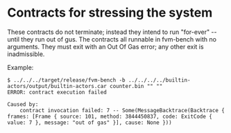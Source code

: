 # Contracts for stressing the system

These contracts do not terminate; instead they intend to run "for-ever" -- until they run
out of gus.
The contracts all runnable in fvm-bench with no arguments.
They must exit with an Out Of Gas error; any other exit is inadmissible.

Example:
```
$ ../../../target/release/fvm-bench -b ../../../../builtin-actors/output/builtin-actors.car counter.bin "" ""
ERROR: contract execution failed

Caused by:
    contract invocation failed: 7 -- Some(MessageBacktrace(Backtrace { frames: [Frame { source: 101, method: 3844450837, code: ExitCode { value: 7 }, message: "out of gas" }], cause: None }))
```
